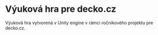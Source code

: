 # Výuková hra pre decko.cz
Výuková hra vytvorená v Unity engine v rámci ročníkového projektu pre decko.cz.
